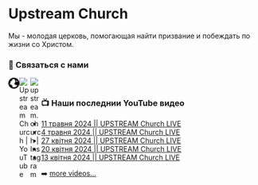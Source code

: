 # Upstream Church

Мы - молодая церковь, помогающая найти призвание и побеждать по жизни со Христом.

### 👥 Связаться с нами

[<img align="left" alt="upstream.life" width="22px" src="https://raw.githubusercontent.com/iconic/open-iconic/master/svg/globe.svg" />][website]
[<img align="left" alt="UpstreamChurch | YouTube" width="22px" src="https://cdn.jsdelivr.net/npm/simple-icons@v3/icons/youtube.svg" />][youtube]
[<img align="left" alt="upstream.church | Instagram" width="22px" src="https://cdn.jsdelivr.net/npm/simple-icons@v3/icons/instagram.svg" />][instagram]

<br />

### 📺 Наши последнии YouTube видео
<!-- YOUTUBE:START -->
- [11 травня 2024 || UPSTREAM Church LIVE](https://www.youtube.com/watch?v=b6MubN16Ia0)
- [4 травня 2024 || UPSTREAM Church LIVE](https://www.youtube.com/watch?v=hUVf88krTZg)
- [27 квітня 2024 || UPSTREAM Church LIVE](https://www.youtube.com/watch?v=stjZYn2AFmo)
- [20 квітня 2024 || UPSTREAM Church LIVE](https://www.youtube.com/watch?v=139prBAGx34)
- [13 квітня 2024 || UPSTREAM Church LIVE](https://www.youtube.com/watch?v=sugMlLnt8i4)
<!-- YOUTUBE:END -->

➡️ [more videos...](https://youtube.com/UpstreamChurch)

[website]: https://upstream.life/
[youtube]: https://youtube.com/UpstreamChurch
[instagram]: https://www.instagram.com/upstream.church
